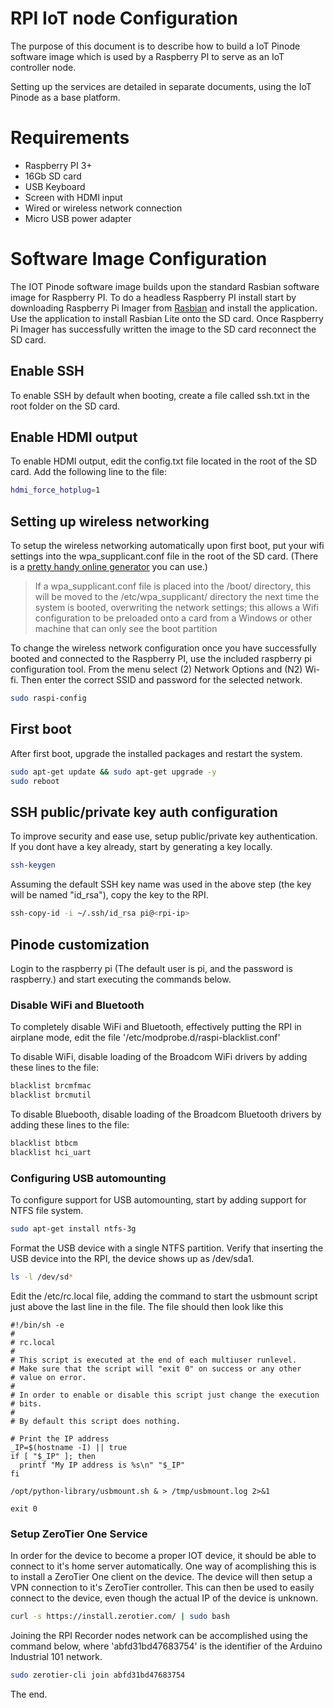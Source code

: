 RPI IoT node Configuration 
==========================

The purpose of this document is to describe how to build a IoT Pinode software image which is used by a Raspberry PI to serve as an IoT controller node.

Setting up the services are detailed in separate documents, using the IoT Pinode as a base platform.

# Requirements

* Raspberry PI 3+
* 16Gb SD card
* USB Keyboard
* Screen with HDMI input
* Wired or wireless network connection
* Micro USB power adapter

# Software Image Configuration

The IOT Pinode software image builds upon the standard Rasbian software image for Raspberry PI. To do a headless Raspberry PI install start by downloading Raspberry Pi Imager from [Rasbian](https://www.raspberrypi.org/downloads/) and install the application. Use the application to install Rasbian Lite onto the SD card. Once Raspberry Pi Imager has successfully written the image to the SD card reconnect the SD card.

## Enable SSH

To enable SSH by default when booting, create a file called ssh.txt in the root folder on the SD card.

## Enable HDMI output

To enable HDMI output, edit the config.txt file located in the root of the SD card. Add the following line to the file:

~~~bash
hdmi_force_hotplug=1
~~~ 

## Setting up wireless networking

To setup the wireless networking automatically upon first boot, put your wifi settings into the wpa_supplicant.conf file in the root of the SD card. (There is a [pretty handy online generator](https://steveedson.co.uk/tools/wpa/) you can use.)

> If a wpa_supplicant.conf file is placed into the /boot/ directory, this will be moved to the /etc/wpa_supplicant/ directory the next time the system is booted, overwriting the network settings; this allows a Wifi configuration to be preloaded onto a card from a Windows or other machine that can only see the boot partition

To change the wireless network configuration once you have successfully booted and connected to the Raspberry PI, use the included raspberry pi configuration tool. From the menu select (2) Network Options and (N2) Wi-fi. Then enter the correct SSID and password for the selected network.

~~~bash
sudo raspi-config
~~~ 

## First boot

After first boot, upgrade the installed packages and restart the system.

~~~bash
sudo apt-get update && sudo apt-get upgrade -y
sudo reboot
~~~ 

## SSH public/private key auth configuration

To improve security and ease use, setup public/private key authentication. If you dont have a key already, start by generating a key locally.

~~~bash
ssh-keygen
~~~ 

Assuming the default SSH key name was used in the above step (the key will be named "id_rsa"), copy the key to the RPI.

~~~bash
ssh-copy-id -i ~/.ssh/id_rsa pi@<rpi-ip>
~~~ 

## Pinode customization

Login to the raspberry pi (The default user is  pi, and the password is raspberry.) and start executing the commands below.

### Disable WiFi and Bluetooth

To completely disable WiFi and Bluetooth, effectively putting the RPI in airplane mode, edit the file '/etc/modprobe.d/raspi-blacklist.conf'

To disable WiFi, disable loading of the Broadcom WiFi drivers by adding these lines to the file:

~~~bash
blacklist brcmfmac
blacklist brcmutil
~~~

To disable Bluebooth, disable loading of the Broadcom Bluetooth drivers by adding these lines to the file:

~~~bash
blacklist btbcm
blacklist hci_uart
~~~
 
### Configuring USB automounting

To configure support for USB automounting, start by adding support for NTFS file system.

~~~bash
sudo apt-get install ntfs-3g
~~~

Format the USB device with a single NTFS partition. Verify that inserting the USB device into the RPI, the device shows up as /dev/sda1.

~~~bash
ls -l /dev/sd*
~~~

Edit the /etc/rc.local file, adding the command to  start the usbmount script just above the last line in the file. The file should then look like this

~~~
#!/bin/sh -e
#
# rc.local
#
# This script is executed at the end of each multiuser runlevel.
# Make sure that the script will "exit 0" on success or any other
# value on error.
#
# In order to enable or disable this script just change the execution
# bits.
#
# By default this script does nothing.

# Print the IP address
_IP=$(hostname -I) || true
if [ "$_IP" ]; then
  printf "My IP address is %s\n" "$_IP"
fi

/opt/python-library/usbmount.sh & > /tmp/usbmount.log 2>&1

exit 0
~~~

### Setup ZeroTier One Service

In order for the device to become a proper IOT device, it should be able to connect to it's home server automatically. One way of acomplishing this is to install a ZeroTier One client on the device. The device will then setup a VPN connection to it's ZeroTier controller. This can then be used to easily connect to the device, even though the actual IP of the device is unknown.

~~~bash
curl -s https://install.zerotier.com/ | sudo bash
~~~ 

Joining the RPI Recorder nodes network can be accomplished using the command below, where 'abfd31bd47683754' is the identifier of the Arduino Industrial 101 network.

~~~bash
sudo zerotier-cli join abfd31bd47683754
~~~ 

The end.
